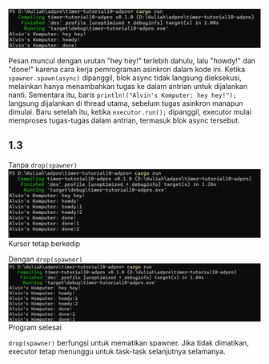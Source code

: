 ![Experiment1.2](image.png)

Pesan muncul dengan urutan "hey hey!" terlebih dahulu, lalu "howdy!" dan "done!" karena cara kerja pemrograman asinkron dalam kode ini. Ketika ```spawner.spawn(async)``` dipanggil, blok async tidak langsung dieksekusi, melainkan hanya menambahkan tugas ke dalam antrian untuk dijalankan nanti. Sementara itu, baris ```println!("Alvin's Komputer: hey hey!");``` langsung dijalankan di thread utama, sebelum tugas asinkron manapun dimulai. Baru setelah itu, ketika ```executor.run();``` dipanggil, executor mulai memproses tugas-tugas dalam antrian, termasuk blok async tersebut.

## 1.3

Tanpa ```drop(spawner)```
![Without](image3.png)
Kursor tetap berkedip

Dengan ```drop(spawner)```
![With](image2.png)
Program selesai

```drop(spawner)``` berfungsi untuk mematikan spawner. Jika tidak dimatikan, executor tetap menunggu untuk task-task selanjutnya selamanya.